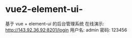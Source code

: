# vue2-element-ui-
基于 vue + element-ui 的后台管理系统
在线演示: http://143.92.36.92:8201/login
用户名: admin
密码: 123456
